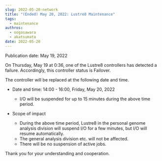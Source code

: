 ```yaml
---
slug: 2022-05-20-network
title: "(Ended) May 20, 2022: Lustre8 Maintenance"
tags:
  - maintenance
authros:
  - oogasawara
  - akatsumata
date: 2022-05-20
---
```


Publication date: May 19, 2022



On Thursday, May 19 at 0:36, one of the Lustre8 controllers has detected a failure.
Accordingly, this controller status is Failover.

The controller will be replaced at the following date and time.

- Date and time: 14:00 - 16:00, Friday, May 20, 2022 
    - I/O will be suspended for up to 15 minutes during the above time period.


- Scope of impact
    - During the above time period, Lustre8 in the personal genome analysis division will suspend I/O for a few minutes, but I/O will resume automatically.
    - The general analysis division etc. will not be affected.
    - There will be no suspension of active jobs.


Thank you for your understanding and cooperation.
